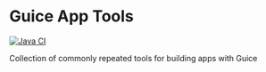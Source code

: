 # Guice App Tools
[![Java CI](https://github.com/JFL110/guice-app-tools/workflows/Java%20CI/badge.svg)](https://github.com/JFL110/guice-app-tools/actions)

Collection of commonly repeated tools for building apps with Guice
